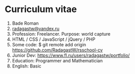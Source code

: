 # Curriculum vitae

1. Bade Roman
2. radagastw@yandex.ru
3. Profession: Freelancer. Purpose: world capture
4. HTML / CSS / JavaScript / jQuery / PHP
5. Some code: $ git remote add origin https://github.com/RadagastW/rsschool-cv
6. Junior Dev: https://www.fl.ru/users/radagastw/portfolio/
7. Education: Programmer and Mathematician
8. English: Basic
